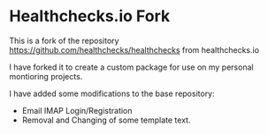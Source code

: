 # Healthchecks.io Fork

This is a fork of the repository https://github.com/healthchecks/healthchecks from healthchecks.io

I have forked it to create a custom package for use on my personal montioring projects.

I have added some modifications to the base repository:
 - Email IMAP Login/Registration
 - Removal and Changing of some template text.
